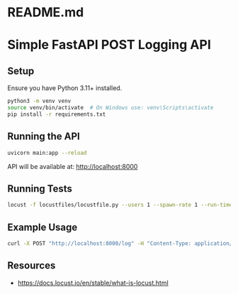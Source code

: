 # README.md
# Simple FastAPI POST Logging API

## Setup

Ensure you have Python 3.11+ installed.

```bash
python3 -m venv venv
source venv/bin/activate  # On Windows use: venv\Scripts\activate
pip install -r requirements.txt
```

## Running the API

```bash
uvicorn main:app --reload
```

API will be available at: [http://localhost:8000](http://localhost:8000)

## Running Tests

```bash
locust -f locustfiles/locustfile.py --users 1 --spawn-rate 1 --run-time 30s --headless --host http://localhost:8000
```

## Example Usage

```bash
curl -X POST "http://localhost:8000/log" -H "Content-Type: application/json" -d '{"message": "Hello, World!"}'
```

## Resources
- https://docs.locust.io/en/stable/what-is-locust.html
